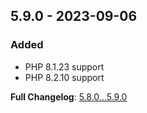 
## 5.9.0 - 2023-09-06

### Added

- PHP 8.1.23 support
- PHP 8.2.10 support

**Full Changelog**: [5.8.0...5.9.0](https://github.com/llaville/php-compatinfo-db/compare/5.8.0...5.9.0)
